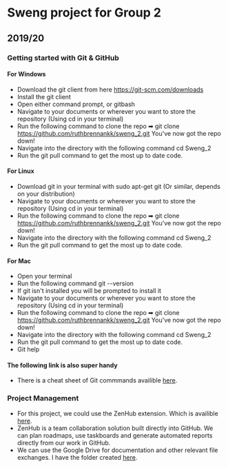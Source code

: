 # Sweng project for Group 2
## 2019/20

### Getting started with Git & GitHub

#### For Windows
- Download the git client from here https://git-scm.com/downloads
- Install the git client
- Open either command prompt, or gitbash
- Navigate to your documents or wherever you want to store the repository (Using cd in your terminal)
- Run the following command to clone the repo ➡ git clone https://github.com/ruthbrennankk/sweng_2.git
You've now got the repo down! 
- Navigate into the directory with the following command cd Sweng_2
- Run the git pull command to get the most up to date code.
 
#### For Linux
- Download git in your terminal with sudo apt-get git (Or similar, depends on your distribution)
- Navigate to your documents or wherever you want to store the repository (Using cd in your terminal)
- Run the following command to clone the repo ➡ git clone https://github.com/ruthbrennankk/sweng_2.git
You've now got the repo down! 
- Navigate into the directory with the following command cd Sweng_2
- Run the git pull command to get the most up to date code.

#### For Mac
- Open your terminal
- Run the following command git --version
- If git isn't installed you will be prompted to install it
- Navigate to your documents or wherever you want to store the repository (Using cd in your terminal)
- Run the following command to clone the repo ➡ git clone https://github.com/ruthbrennankk/sweng_2.git
You've now got the repo down! 
- Navigate into the directory with the following command cd Sweng_2
- Run the git pull command to get the most up to date code.
- Git help

#### The following link is also super handy
- There is a cheat sheet of Git commmands availible [here](https://dev.to/usmslm102/git-cheat-sheet-4f5a?fbclid=IwAR1AbgVKQkXr8NngRVPaEIxrmltpc6IXJ1C9yXuvWX5hbxBX9ZE6761jcYM).


### Project Management
- For this project, we could use the ZenHub extension. Which is availible [here](https://www.zenhub.com/extension).
- ZenHub is a team collaboration solution built directly into GitHub. We can plan roadmaps, use taskboards and generate automated reports directly from our work in GitHub.
- We can use the Google Drive for documentation and other relevant file exchanges. I have the folder created [here](https://drive.google.com/drive/folders/1ErpSNoZmibHD-GwHiezIWRxBtZAbVMLH?usp=sharing).
